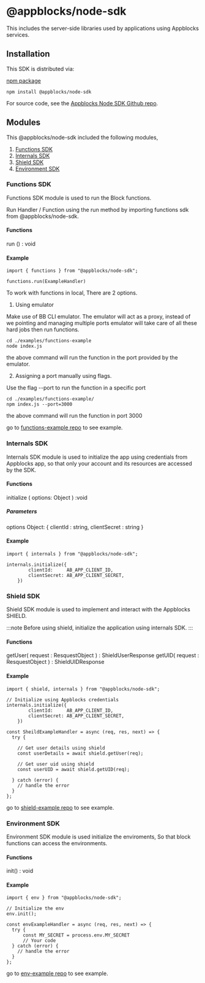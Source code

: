 # @appblocks/node-sdk

This includes the server-side libraries used by applications using Appblocks services.

## Installation

This SDK is distributed via:

[npm package](https://www.npmjs.com/package/@appblocks/node-sdk)

```
npm install @appblocks/node-sdk
```

For source code, see the [Appblocks Node SDK Github repo](https://github.com/appblocks-hub/node-sdk/tree/main).

## Modules

This @appblocks/node-sdk included the following modules,

1. [Functions SDK](#functions-sdk)
2. [Internals SDK](#internals-sdk)
3. [Shield SDK](#shield-sdk)
4. [Environment SDK](#environment-sdk)

### Functions SDK

Functions SDK module is used to run the Block functions.

Run Handler / Function using the run method by importing functions sdk from @appblocks/node-sdk.

#### Functions

run () : void

#### Example

```
import { functions } from "@appblocks/node-sdk";

functions.run(ExampleHandler)
```

To work with functions in local, There are 2 options.

1. Using emulator

Make use of BB CLI emulator. The emulator will act as a proxy, instead of we pointing and managing multiple ports emulator will take care of all these hard jobs
then run functions.

```
cd ./examples/functions-example
node index.js
```

the above command will run the function in the port provided by the emulator.

2. Assigning a port manually using flags.

Use the flag --port to run the function in a specific port

```
cd ./examples/functions-example/
npm index.js --port=3000
```

the above command will run the function in port 3000

go to [functions-example repo](https://github.com/appblocks-hub/node-sdk/tree/main/examples/functions-example) to see example.

### Internals SDK

Internals SDK module is used to initialize the app using credentials from Appblocks app, so that only your account and its resources are accessed by the SDK.

#### Functions

initialize ( options: Object ) :void

##### Parameters

options Object: { clientId : string, clientSecret : string }

#### Example

```
import { internals } from "@appblocks/node-sdk";

internals.initialize({
		clientId:     AB_APP_CLIENT_ID,
		clientSecret: AB_APP_CLIENT_SECRET,
	})
```

### Shield SDK

Shield SDK module is used to implement and interact with the Appblocks SHIELD.

:::note
Before using shield, initialize the application using internals SDK.
:::

#### Functions

getUser( request : ResquestObject ) : ShieldUserResponse
getUID( request : ResquestObject ) : ShieldUIDResponse

#### Example

```
import { shield, internals } from "@appblocks/node-sdk";

// Initialize using Appblocks credentials
internals.initialize({
		clientId:     AB_APP_CLIENT_ID,
		clientSecret: AB_APP_CLIENT_SECRET,
	})

const SheildExampleHandler = async (req, res, next) => {
  try {

    // Get user details using shield
    const userDetails = await shield.getUser(req);

    // Get user uid using shield
    const userUID = await shield.getUID(req);

  } catch (error) {
    // handle the error
  }
};
```

go to [shield-example repo](https://github.com/appblocks-hub/node-sdk/tree/main/examples/shield-example) to see example.

### Environment SDK

Environment SDK module is used initialize the enviroments, So that block functions can access the environments.

#### Functions

init() : void

#### Example

```
import { env } from "@appblocks/node-sdk";

// Initialize the env
env.init();

const envExampleHandler = async (req, res, next) => {
  try {
      const MY_SECRET = process.env.MY_SECRET
      // Your code
  } catch (error) {
    // handle the error
  }
};
```

go to [env-example repo](https://github.com/appblocks-hub/node-sdk/tree/main/examples/env-example) to see example.
